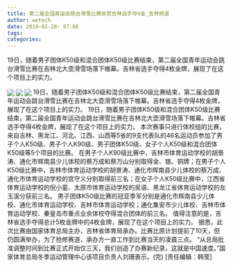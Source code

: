 ```yaml
---
title: 第二届全国青运会跳台滑雪比赛收官吉林选手夺4金_吉林频道
author: wetech
date: 2019-02-20- 07:06
tags: 
categories: 
---
```

19日，随着男子团体K50级和混合团体K50级比赛结束，第二届全国青年运动会跳台滑雪比赛在吉林北大壶滑雪场落下帷幕。吉林省选手夺得4枚金牌，展现了在这个项目上的实力。
<!-- more -->
                
<img align="center" border="0" src="http://p0.ifengimg.com/fck/2019_08/da6c073fe0fd98e_w540_h328.jpg" />
                
<img align="center" border="0" src="http://p0.ifengimg.com/fck/2019_08/058635cb5e79d58_w540_h385.jpg" />
            
<img align="center" border="0" src="http://p2.ifengimg.com/a/2016/0810/204c433878d5cf9size1_w16_h16.png" />
 19日，随着男子团体K50级和混合团体K50级比赛结束，第二届全国青年运动会跳台滑雪比赛在吉林北大壶滑雪场落下帷幕。吉林省选手夺得4枚金牌，展现了在这个项目上的实力。
19日，随着男子团体K50级和混合团体K50级比赛结束，第二届全国青年运动会跳台滑雪比赛在吉林北大壶滑雪场落下帷幕。吉林省选手夺得4枚金牌，展现了在这个项目上的实力。
本次赛事只进行体校组的比赛，来自吉林、黑龙江、河北、江西、山西等5省的9支代表队的46名运动员参加了男子个人K50级、男子个人K90级、男子团体K50级、女子个人K50级和混合团体K50级等5个项目的比赛。
在男子个人K90级比赛中，吉林市体育运动学校的胡景涛、通化市辉南县少儿体校的蔡万成和蔡万山分别取得金、银、铜牌；在男子个人K50级比赛中，吉林市体育运动学校的胡景涛、通化市辉南县少儿体校的蔡万成、通化市体育运动学校的宫守义分别取得前三名；在女子个人K50级比赛中，江西省体育运动学校的倪小童、太原市体育运动学校的吴语、黑龙江省体育运动学校的左玉溪分获前三名。
男子团体K50级比赛的冠亚季军分别是通化市辉南县少儿体校、通化市体育运动学校、吉林市体育运动学校；通化集安市少儿体校、吉林市体育运动学校、秦皇岛市重点业余体校夺得混合团体的前三名。
值得注意的是，吉林省选手夺得总计5枚金牌中的4枚金牌，展现了在这个项目上的实力。
据悉，此次比赛由国家体育总局主办，吉林省体育局承办。比赛比原计划提前了10天，但仍圆满举办，为了抢修赛道，承办方一直工作到比赛当天的凌晨三点。
“从总局批准调整时间到比赛正式开始仅三天，我们创造了办赛新纪录，这就是中国速度。”国家体育总局冬季运动管理中心该项目负责人刘珊表示。(完)
[责任编辑：韩莹]
            
